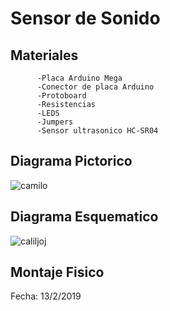 # Sensor de Sonido

## Materiales
          -Placa Arduino Mega
          -Conector de placa Arduino
          -Protoboard
          -Resistencias
          -LEDS
          -Jumpers
          -Sensor ultrasonico HC-SR04

## Diagrama Pictorico
![camilo](https://user-images.githubusercontent.com/47116861/52743416-fb14d080-2fa7-11e9-8510-e2cad729f4c7.png)

## Diagrama Esquematico
![caliljoj](https://user-images.githubusercontent.com/47116861/52743408-f7814980-2fa7-11e9-8249-6a652f3a683c.png)

## Montaje Fisico 



Fecha: 13/2/2019

